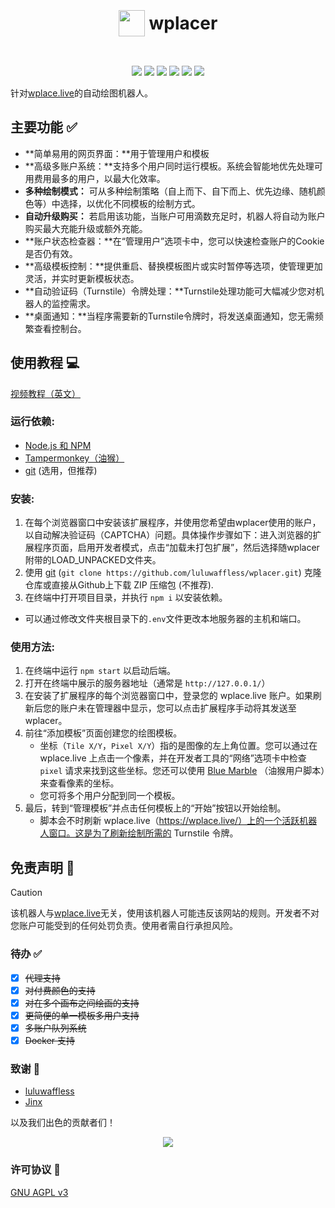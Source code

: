 <h1 align="center"><p style="display: inline-flex; align-items: center; gap: 0.25em"><img style="width: 1.5em; height: 1.5em;" src="public/icons/favicon.png">wplacer</p></h1>

<p align="center"><img src="https://img.shields.io/github/package-json/v/luluwaffless/wplacer">
<a href="LICENSE"><img src="https://img.shields.io/github/license/luluwaffless/wplacer"></a>
<a href="https://discord.gg/qbtcWrHJvR"><img src="https://img.shields.io/badge/Support-gray?style=flat&logo=Discord&logoColor=white&logoSize=auto&labelColor=5562ea"></a>
<a href="README.md"><img src="https://img.shields.io/badge/translation-english-red"></a>
<a href="LEIAME.md"><img src="https://img.shields.io/badge/tradução-português_(brasil)-green"></a>
<a href="LISEZMOI.md"><img src="https://img.shields.io/badge/traduction-français-blue"></a></p>

针对[wplace.live](https://wplace.live/)的自动绘图机器人。

## 主要功能 ✅

-   **简单易用的网页界面：**用于管理用户和模板
-   **高级多账户系统：**支持多个用户同时运行模板。系统会智能地优先处理可用费用最多的用户，以最大化效率。
-   **多种绘制模式：** 可从多种绘制策略（自上而下、自下而上、优先边缘、随机颜色等）中选择，以优化不同模板的绘制方式。
-   **自动升级购买：** 若启用该功能，当账户可用滴数充足时，机器人将自动为账户购买最大充能升级或额外充能。
-   **账户状态检查器：**在“管理用户”选项卡中，您可以快速检查账户的Cookie是否仍有效。
-   **高级模板控制：**提供重启、替换模板图片或实时暂停等选项，使管理更加灵活，并实时更新模板状态。
-   **自动验证码（Turnstile）令牌处理：**Turnstile处理功能可大幅减少您对机器人的监控需求。
-   **桌面通知：**当程序需要新的Turnstile令牌时，将发送桌面通知，您无需频繁查看控制台。


## 使用教程 💻

[视频教程（英文）](https://www.youtube.com/watch?v=YR978U84LSY)

### 运行依赖:
- [Node.js 和 NPM](https://nodejs.org/en/download)
- [Tampermonkey（油猴）](https://www.tampermonkey.net/)
- [git](https://git-scm.com/downloads) (选用，但推荐)
### 安装:
1. 在每个浏览器窗口中安装该扩展程序，并使用您希望由wplacer使用的账户，以自动解决验证码（CAPTCHA）问题。具体操作步骤如下：进入浏览器的扩展程序页面，启用开发者模式，点击“加载未打包扩展”，然后选择随wplacer附带的LOAD_UNPACKED文件夹。
2. 使用 [git](https://git-scm.com/downloads) (`git clone https://github.com/luluwaffless/wplacer.git`) 克隆仓库或直接从Github上下载 ZIP 压缩包 (不推荐).
3. 在终端中打开项目目录，并执行 `npm i` 以安装依赖。
- 可以通过修改文件夹根目录下的`.env`文件更改本地服务器的主机和端口。

### 使用方法:
1. 在终端中运行 `npm start` 以启动后端。
2. 打开在终端中展示的服务器地址（通常是 `http://127.0.0.1/`）
3. 在安装了扩展程序的每个浏览器窗口中，登录您的 wplace.live 账户。如果刷新后您的账户未在管理器中显示，您可以点击扩展程序手动将其发送至 wplacer。
4. 前往“添加模板”页面创建您的绘图模板。  
   - 坐标（`Tile X/Y`，`Pixel X/Y`）指的是图像的左上角位置。您可以通过在 wplace.live 上点击一个像素，并在开发者工具的“网络”选项卡中检查 `pixel` 请求来找到这些坐标。您还可以使用 [Blue Marble](https://github.com/SwingTheVine/Wplace-BlueMarble) （油猴用户脚本）来查看像素的坐标。  
   - 您可将多个用户分配到同一个模板。
5. 最后，转到“管理模板”并点击任何模板上的“开始”按钮以开始绘制。
   - 脚本会不时刷新 wplace.live（https://wplace.live/）上的一个活跃机器人窗口。这是为了刷新绘制所需的 Turnstile 令牌。

## 免责声明 📝

> [!CAUTION]
> 该机器人与[wplace.live](https://wplace.live/)无关，使用该机器人可能违反该网站的规则。开发者不对您账户可能受到的任何处罚负责。使用者需自行承担风险。

### 待办 ✅
- [x] ~~代理支持~~
- [x] ~~对付费颜色的支持~~
- [x] ~~对在多个画布之间绘画的支持~~
- [x] ~~更简便的单一模板多用户支持~~
- [x] ~~多账户队列系统~~
- [x] ~~Docker 支持~~

### 致谢 🙏

-   [luluwaffless](https://github.com/luluwaffless)
-   [Jinx](https://github.com/JinxTheCatto)

以及我们出色的贡献者们！
<p align="center"><img src="https://contrib.rocks/image?repo=luluwaffless/wplacer"></p>

### 许可协议 📜

[GNU AGPL v3](LICENSE)



